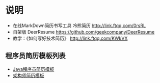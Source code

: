 # 说明

- 在线MarkDown简历书写工具 冷熊简历 http://link.ftqq.com/0rsRL  
- 自架版 DeerResume https://github.com/geekcompany/DeerResume
- 教学：《如何写好技术简历》 http://link.ftqq.com/KWkVX

## 程序员简历模板列表

- [Java程序员简历模板](java.md)
- [架构师简历模板](architect.md)
